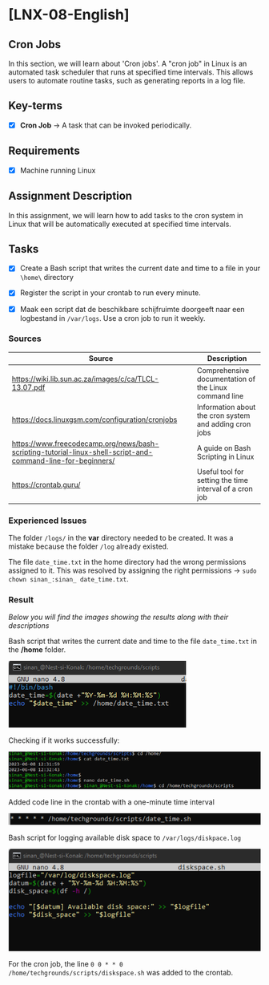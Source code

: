 # [LNX-08-English]

## Cron Jobs

In this section, we will learn about 'Cron jobs'. A "cron job" in Linux is an automated task scheduler that runs at specified time intervals. This allows users to automate routine tasks, such as generating reports in a log file.
 

## Key-terms

- [x] <strong>Cron Job</strong> -> A task that can be invoked periodically.

## Requirements

- [x] Machine running Linux


## Assignment Description

In this assignment, we will learn how to add tasks to the cron system in Linux that will be automatically executed at specified time intervals.


## Tasks

- [x] Create a Bash script that writes the current date and time to a file in your ```\home\``` directory
- [x] Register the script in your crontab to run every minute.
- [x] Maak een script dat de beschikbare schijfruimte doorgeeft naar een logbestand in ```/var/logs```. Use a cron job to run it weekly. 


### Sources

| Source      | Description |
| ----------- | ----------- |
| https://wiki.lib.sun.ac.za/images/c/ca/TLCL-13.07.pdf  | Comprehensive documentation of the Linux command line |
| https://docs.linuxgsm.com/configuration/cronjobs | Information about the cron system and adding cron jobs |
| https://www.freecodecamp.org/news/bash-scripting-tutorial-linux-shell-script-and-command-line-for-beginners/ | A guide on Bash Scripting in Linux  |
| https://crontab.guru/  | Useful tool for setting the time interval of a cron job |


### Experienced Issues

The folder ```/logs/``` in the **var** directory needed to be created. It was a mistake because the folder ```/log``` already existed.

The file ```date_time.txt``` in the home directory had the wrong permissions assigned to it.
This was resolved by assigning the right permissions -> ```sudo chown sinan_:sinan_ date_time.txt```.



### Result
*Below you will find the images showing the results along with their descriptions*

Bash script that writes the current date and time to the file ```date_time.txt``` in the **/home** folder.

![LNX-08-ex1-1](../00_includes/LNX-08/LNX-08-ex1a.png)

Checking if it works successfully: 

![LNX-08-ex1-2a](../00_includes/LNX-08/LNX-08-ex1b.png)

Added code line in the crontab with a one-minute time interval

![LNX-07-ex1-2b](../00_includes/LNX-08/LNX-08-cron1.png)

Bash script for logging available disk space to ```/var/logs/diskpace.log```

![LNX-07-ex1-3a](../00_includes/LNX-08/LNX-08-ex3-bash-script.png)

For the cron job, the line ```0 0 * * 0 /home/techgrounds/scripts/diskspace.sh``` was added to the crontab.


















